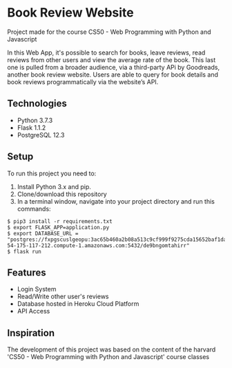 # Book Review Website

Project made for the course CS50 - Web Programming with Python and Javascript

In this Web App, it's possible to search for books, leave reviews, read reviews from other users and view the average rate of the book. This last one is pulled from a broader audience, via a third-party APi by Goodreads, another book review website. Users are able to query for book details and book reviews programmatically via the website’s API.

## Technologies
* Python 3.7.3
* Flask 1.1.2
* PostgreSQL 12.3

## Setup
To run this project you need to: 
1. Install Python 3.x and pip. 
2. Clone/download this repository
3. In a terminal window, navigate into your project directory and run this commands:

```
$ pip3 install -r requirements.txt
$ export FLASK_APP=application.py
$ export DATABASE_URL = "postgres://fxpgscuslgeopu:3ac65b460a2b08a513c9cf999f9275cda15652baf1da02aa52160d45be5db7c8@ec2-54-175-117-212.compute-1.amazonaws.com:5432/de9bngomtahirr"
$ flask run
```

## Features
* Login System
* Read/Write other user's reviews
* Database hosted in Heroku Cloud Platform
* API Access

## Inspiration
The development of this project was based on the content of the harvard 'CS50 - Web Programming with Python and Javascript' course classes